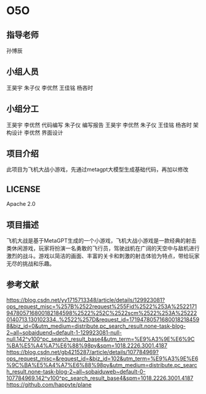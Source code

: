 # O5O
指导老师
---
孙博辰

小组人员
-----
王昊宇 朱子仪 李优然 王佳铭 杨吝时

小组分工
-----
王昊宇 李优然 代码编写
朱子仪 编写报告
王昊宇 李优然 朱子仪 王佳铭 杨吝时 架构设计
李优然 界面设计

项目介绍
----
此项目为飞机大战小游戏，先通过metagpt大模型生成基础代码，再加以修改

LICENSE
----
Apache 2.0

项目描述
----
飞机大战是基于MetaGPT生成的一个小游戏，飞机大战小游戏是一款经典的射击类休闲游戏，玩家将扮演一名勇敢的飞行员，驾驶战机在广阔的天空中与敌机进行激烈的战斗。游戏以简洁的画面、丰富的关卡和刺激的射击体验为特点，带给玩家无尽的挑战和乐趣。

参考文献
-----
https://blog.csdn.net/yy1715713348/article/details/129923081?ops_request_misc=%257B%2522request%255Fid%2522%253A%2522171947805716800182184598%2522%252C%2522scm%2522%253A%252220140713.130102334..%2522%257D&request_id=171947805716800182184598&biz_id=0&utm_medium=distribute.pc_search_result.none-task-blog-2~all~sobaiduend~default-1-129923081-null-null.142^v100^pc_search_result_base4&utm_term=%E9%A3%9E%E6%9C%BA%E5%A4%A7%E6%88%98py&spm=1018.2226.3001.4187
https://blog.csdn.net/gb4215287/article/details/107784969?ops_request_misc=&request_id=&biz_id=102&utm_term=%E9%A3%9E%E6%9C%BA%E5%A4%A7%E6%88%98py&utm_medium=distribute.pc_search_result.none-task-blog-2~all~sobaiduweb~default-0-107784969.142^v100^pc_search_result_base4&spm=1018.2226.3001.4187
https://github.com/happyte/plane
